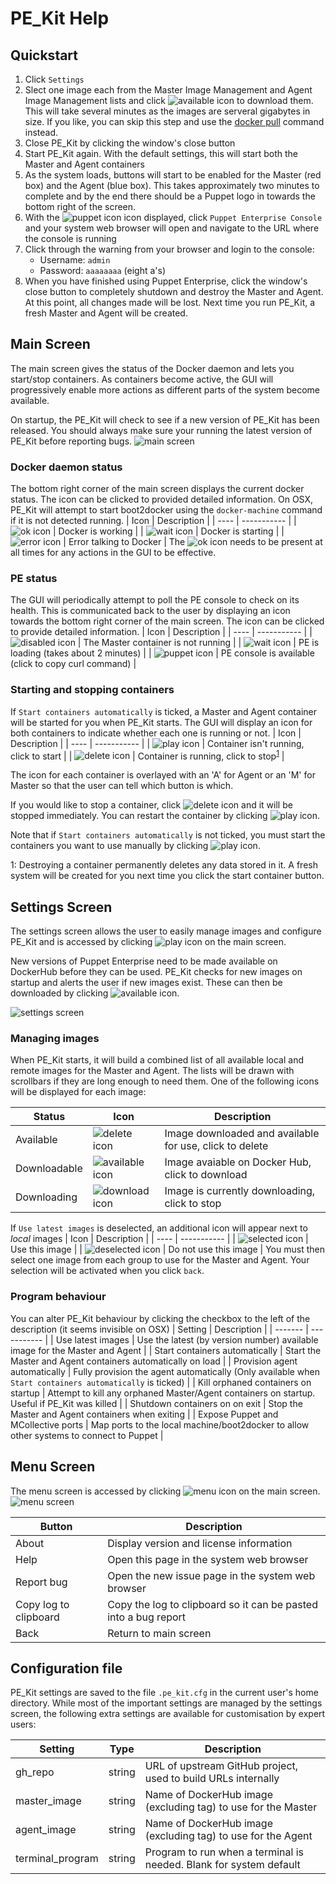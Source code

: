 # PE_Kit Help

## Quickstart
1. Click `Settings`
2. Slect one image each from the Master Image Management and Agent Image Management lists and click ![available icon](../icons/available.png) to download them.  This will take several minutes as the images are serveral gigabytes in size.  If you like, you can skip this step and use the [docker pull]( https://docs.docker.com/engine/reference/commandline/pull/) command instead.
3. Close PE_Kit by clicking the window's close button
4. Start PE_Kit again.  With the default settings, this will start both the Master and Agent containers
5. As the system loads, buttons will start to be enabled for the Master (red box) and the Agent (blue box).   This takes approximately two minutes to complete and by the end there should be a Puppet logo in towards the bottom right of the screen.
6. With the ![puppet icon](../icons/puppet.png) icon displayed, click `Puppet Enterprise Console` and your system web browser will open and navigate to the URL where the console is running
7. Click through the warning from your browser and login to the console:
    * Username: `admin`
    * Password: `aaaaaaaa` (eight a's)
8. When you have finished using Puppet Enterprise, click the window's close button to completely shutdown and destroy the Master and Agent.  At this point, all changes made will be lost.  Next time you run PE_Kit, a fresh Master and Agent will be created.

## Main Screen
The main screen gives the status of the Docker daemon and lets you start/stop containers.  As containers become active, the GUI will progressively enable more actions as different parts of the system become available.

On startup, the PE_Kit will check to see if a new version of PE_Kit has been released.  You should always make sure your running the latest version of PE_Kit before reporting bugs.
![main screen](../images/main_screen.png)

### Docker daemon status
The bottom right corner of the main screen displays the current docker status.  The icon can be clicked to provided detailed information.  On OSX, PE_Kit will attempt to start boot2docker using the `docker-machine` command if it is not detected running.
| Icon | Description |
| ---- | ----------- |
| ![ok icon](../icons/ok.png) | Docker is working |
| ![wait icon](../icons/wait.png) | Docker is starting |
| ![error icon](../icons/error.png) | Error talking to Docker |
The ![ok icon](../icons/ok.png) needs to be present at all times for any actions in the GUI to be effective.

### PE status
The GUI will periodically attempt to poll the PE console to check on its health.  This is communicated back to the user by displaying an icon towards the bottom right corner of the main screen.  The icon can be clicked to provide detailed information.
| Icon | Description |
| ---- | ----------- |
| ![disabled icon](../icons/disabled.png) | The Master container is not running |
| ![wait icon](../icons/wait.png) | PE is loading (takes about 2 minutes) |
| ![puppet icon](../icons/puppet.png) | PE console is available (click to copy curl command) |


### Starting and stopping containers
If `Start containers automatically` is ticked, a Master and Agent container will be started for you when PE_Kit starts.  The GUI will display an icon for both containers to indicate whether each one is running or not.
| Icon | Description |
| ---- | ----------- |
| ![play icon](../icons/play.png) | Container isn't running, click to start |
| ![delete icon](../icons/delete.png) | Container is running, click to stop<sup>[1](#footnote1)</sup> |

The icon for each container is overlayed with an 'A' for Agent or an 'M' for Master so that the user can tell which button is which.

If you would like to stop a container, click ![delete icon](../icons/delete.png) and it will be stopped immediately.  You can restart the container by clicking ![play icon](../icons/play.png).

Note that if `Start containers automatically` is not ticked, you must start the containers you want to use manually by clicking ![play icon](../icons/play.png).

<a name="footnote1">1</a>: Destroying a container permanently deletes any data stored in it.  A fresh system will be created for you next time you click the start container button.



## Settings Screen
The settings screen allows the user to easily manage images and configure PE_Kit and is accessed by clicking ![play icon](../icons/settings.png) on the main screen.  

New versions of Puppet Enterprise need to be made available on DockerHub before they can be used.  PE_Kit checks for new images on startup and alerts the user if new images exist.  These can then be downloaded by clicking ![available icon](../icons/available.png).

![settings screen](../images/settings_screen.png)

### Managing images
When PE_Kit starts, it will build a combined list of all available local and remote images for the Master and Agent.  The lists will be drawn with scrollbars if they are long enough to need them.  One of the following icons will be displayed for each image:

| Status | Icon | Description |
| ------ | ---- | ----------- |
| Available | ![delete icon](../icons/delete.png) | Image downloaded and available for use, click to delete|
| Downloadable | ![available icon](../icons/available.png) | Image avaiable on Docker Hub, click to download |
| Downloading | ![download icon](../icons/download.png) | Image is currently downloading, click to stop |

If `Use latest images` is deselected, an additional icon will appear next to _local_ images 
| Icon | Description |
| ---- | ----------- |
| ![selected icon](../icons/selected_image.png) | Use this image |
| ![deselected icon](../icons/deselected_image.png) | Do not use this image |
You must then select one image from each group to use for the Master and Agent.  Your selection will be activated when you click `back`.

### Program behaviour
You can alter PE_Kit behaviour by clicking the checkbox to the left of the description (it seems invisible on OSX) 
| Setting | Description |
| ------- | ----------- |
| Use latest images | Use the latest (by version number) available image for the Master and Agent |
| Start containers automatically | Start the Master and Agent containers automatically on load |
| Provision agent automatically | Fully provision the agent automatically (Only available when `Start containers automatically` is ticked) |
| Kill orphaned containers on startup | Attempt to kill any orphaned Master/Agent containers on startup.  Useful if PE_Kit was killed |
| Shutdown containers on on exit | Stop the Master and Agent containers when exiting |
| Expose Puppet and MCollective ports | Map ports to the local machine/boot2docker to allow other systems to connect to Puppet |

## Menu Screen
The menu screen is accessed by clicking ![menu icon](../icons/menu.png) on the main screen.
![menu screen](../images/menu_screen.png)

| Button | Description |
| ------ | ----------- |
| About | Display version and license information |
| Help | Open this page in the system web browser |
| Report bug | Open the new issue page in the system web browser |
| Copy log to clipboard | Copy the log to clipboard so it can be pasted into a bug report |
| Back | Return to main screen |

## Configuration file
PE_Kit settings are saved to the file `.pe_kit.cfg` in the current user's home directory.  While most of the important settings are managed by the settings screen, the following extra settings are available for customisation by expert users:

| Setting | Type | Description |
| ------- | ----- | ----------- |
| gh_repo | string | URL of upstream GitHub project, used to build URLs internally |
| master_image | string | Name of DockerHub image (excluding tag) to use for the Master |
| agent_image | string | Name of DockerHub image (excluding tag) to use for the Agent |
| terminal_program | string | Program to run when a terminal is needed.  Blank for system default |
